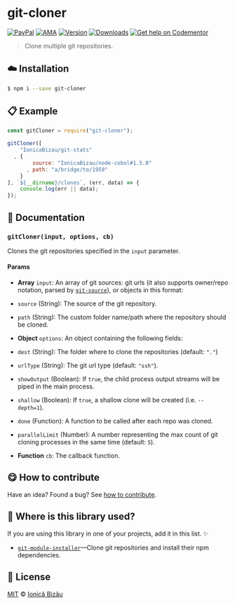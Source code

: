 
# git-cloner

 [![PayPal](https://img.shields.io/badge/%24-paypal-f39c12.svg)][paypal-donations] [![AMA](https://img.shields.io/badge/ask%20me-anything-1abc9c.svg)](https://github.com/IonicaBizau/ama) [![Version](https://img.shields.io/npm/v/git-cloner.svg)](https://www.npmjs.com/package/git-cloner) [![Downloads](https://img.shields.io/npm/dt/git-cloner.svg)](https://www.npmjs.com/package/git-cloner) [![Get help on Codementor](https://cdn.codementor.io/badges/get_help_github.svg)](https://www.codementor.io/johnnyb?utm_source=github&utm_medium=button&utm_term=johnnyb&utm_campaign=github)

> Clone multiple git repositories.

## :cloud: Installation

```sh
$ npm i --save git-cloner
```


## :clipboard: Example



```js
const gitCloner = require("git-cloner");

gitCloner([
    "IonicaBizau/git-stats"
  , {
        source: "IonicaBizau/node-cobol#1.5.0"
      , path: "a/bridge/to/1959"
    }
], `${__dirname}/clones`, (err, data) => {
    console.log(err || data);
});
```

## :memo: Documentation


### `gitCloner(input, options, cb)`
Clones the git repositories specified in the `input` parameter.

#### Params
- **Array** `input`: An array of git sources: git urls (it also supports owner/repo notation, parsed by
[`git-source`](https://github.com/IonicaBizau/git-source)),
or objects in this format:

 - `source` (String): The source of the git repository.
 - `path` (String): The custom folder name/path where the repository
   should be cloned.
- **Object** `options`: An object containing the following fields:
 - `dest` (String): The folder where to clone the repositories (default: `"."`)
 - `urlType` (String): The git url type (default: `"ssh"`).
 - `showOutput` (Boolean): If `true`, the child process output streams will
   be piped in the main process.
 - `shallow` (Boolean): If `true`, a shallow clone will be created (i.e. `--depth=1`).
 - `done` (Function): A function to be called after each repo was cloned.
 - `parallelLimit` (Number): A number representing the max count of git
   cloning processes in the same time (default: `5`).
- **Function** `cb`: The callback function.



## :yum: How to contribute
Have an idea? Found a bug? See [how to contribute][contributing].

## :dizzy: Where is this library used?
If you are using this library in one of your projects, add it in this list. :sparkles:


 - [`git-module-installer`](https://github.com/IonicaBizau/git-module-installer#readme)—Clone git repositories and install their npm dependencies.

## :scroll: License

[MIT][license] © [Ionică Bizău][website]

[paypal-donations]: https://www.paypal.com/cgi-bin/webscr?cmd=_s-xclick&hosted_button_id=RVXDDLKKLQRJW
[donate-now]: http://i.imgur.com/6cMbHOC.png

[license]: http://showalicense.com/?fullname=Ionic%C4%83%20Biz%C4%83u%20%3Cbizauionica%40gmail.com%3E%20(http%3A%2F%2Fionicabizau.net)&year=2016#license-mit
[website]: http://ionicabizau.net
[contributing]: /CONTRIBUTING.md
[docs]: /DOCUMENTATION.md
